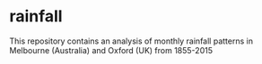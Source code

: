 # rainfall
This repository contains an analysis of monthly rainfall patterns in Melbourne (Australia) and Oxford (UK) from 1855-2015
